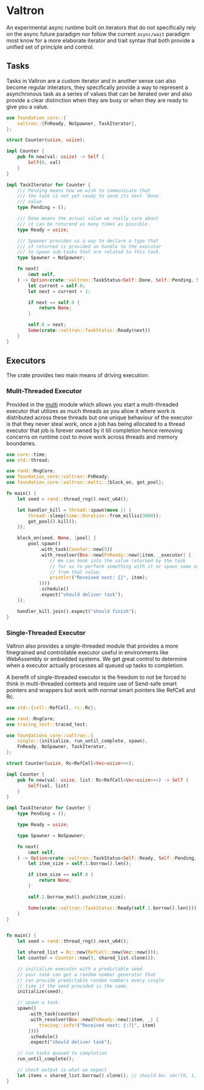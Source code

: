 # Valtron
An experimental async runtime built on iterators that do not specifically rely on the async future paradigm nor follow the current `async/wait` paradigm most know for a more elaborate iterator and trait syntax that both provide a unified set of principle and control.

## Tasks
Tasks in Valtron are a custom iterator and in another sense can also become regular interators, they specifically provide a way to represent a asynchronous task as a series of values that can be iterated over and also provide a clear distinction when they are busy or when they are ready to give you a value.

```rust
use foundation_core::{
    valtron::{FnReady, NoSpawner, TaskIterator},
};

struct Counter(usize, usize);

impl Counter {
    pub fn new(val: usize) -> Self {
        Self(0, val)
    }
}

impl TaskIterator for Counter {
    /// Pending means how we wish to communicate that
    /// the task is not yet ready to send its next `Done`
    /// value
    type Pending = ();

    /// Done means the actual value we really care about
    /// it can be returend as many times as possible.
    type Ready = usize;

    /// Spawner provides us a way to declare a type that
    /// if returned is provided an handle to the executor
    /// to spawn sub-tasks that are related to this task.
    type Spawner = NoSpawner;

    fn next(
        &mut self,
    ) -> Option<crate::valtron::TaskStatus<Self::Done, Self::Pending, Self::Spawner>> {
        let current = self.0;
        let next = current + 1;

        if next == self.0 {
            return None;
        }

        self.0 = next;
        Some(crate::valtron::TaskStatus::Ready(next))
    }
}
```

## Executors
The crate provides two main means of driving execution:

### Mulit-Threaded Executor

Provided in the [multi](./executors/multi) module which allows you start a multi-threaded executor that utilizes as much threads as you allow it where work is distributed across these threads but one unique behaviour of the executor is that they never steal work, once a job has being allocated to a thread executor that job is forever owned by it till completion hence removing concerns on runtime cost to move work across threads and memory boundaries.

```rust
use core::time;
use std::thread;

use rand::RngCore;
use foundation_core::valtron::FnReady;
use foundation_core::valtron::multi::{block_on, get_pool};

fn main() {
    let seed = rand::thread_rng().next_u64();

    let handler_kill = thread::spawn(move || {
        thread::sleep(time::Duration::from_millis(3000));
        get_pool().kill();
    });

    block_on(seed, None, |pool| {
        pool.spawn()
            .with_task(Counter::new(5))
            .with_resolver(Box::new(FnReady::new(|item, _executor| {
                // We can hook into the value returned by the task
                // for us to perform something with it or spawn some other task
                // from that value.
                println!("Received next: {}", item);
            })))
            .schedule()
            .expect("should deliver task");
    });

    handler_kill.join().expect("should finish");
}
```

### Single-Threaded Executor
Valtron also provides a single-threaded module that provides a more finegrained and controllable executor useful in environments like WebAssembly or embedded systems. We get great control to determine when a executor actually processes all queued up tasks to completion.

A benefit of single-threaded executor is the freedom to not be forced to think in multi-threaded contexts and require use of Send-safe smart pointers and wrappers but work with normal smart pointers like RefCell and Rc.

```rust
use std::{cell::RefCell, rc::Rc};

use rand::RngCore;
use tracing_test::traced_test;

use foundations_core::valtron::{
    single::{initialize, run_until_complete, spawn},
    FnReady, NoSpawner, TaskIterator,
};

struct Counter(usize, Rc<RefCell<Vec<usize>>>);

impl Counter {
    pub fn new(val: usize, list: Rc<RefCell<Vec<usize>>>) -> Self {
        Self(val, list)
    }
}

impl TaskIterator for Counter {
    type Pending = ();

    type Ready = usize;

    type Spawner = NoSpawner;

    fn next(
        &mut self,
    ) -> Option<crate::valtron::TaskStatus<Self::Ready, Self::Pending, Self::Spawner>> {
        let item_size = self.1.borrow().len();

        if item_size == self.0 {
            return None;
        }

        self.1.borrow_mut().push(item_size);

        Some(crate::valtron::TaskStatus::Ready(self.1.borrow().len()))
    }
}


fn main() {
    let seed = rand::thread_rng().next_u64();

    let shared_list = Rc::new(RefCell::new(Vec::new()));
    let counter = Counter::new(5, shared_list.clone());

    // initialize executor with a predictable seed
    // your task can get a random number generator that
    // can provide predictable random numbers every single
    // time if the seed provided is the same.
    initialize(seed);

    // spawn a task.
    spawn()
        .with_task(counter)
        .with_resolver(Box::new(FnReady::new(|item, _| {
            tracing::info!("Received next: {:?}", item)
        })))
        .schedule()
        .expect("should deliver task");

    // run tasks queued to completion
    run_until_complete();

    // check output is what we expect
    let items = shared_list.borrow().clone(); // should be: vec![0, 1, 2, 3, 4]);
}
```
